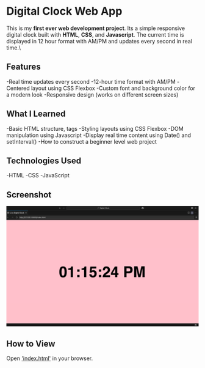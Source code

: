 # Digital Clock Web App
This is my **first ever web development project**. Its a simple responsive digital clock built with **HTML**, **CSS**, and **Javascript**. The current time is displayed in 12 hour format with AM/PM and updates every second in real time.\

## Features
-Real time updates every second
-12-hour time format with AM/PM
-Centered layout using CSS Flexbox
-Custom font and background color for a modern look
-Responsive design (works on different screen sizes)

## What I Learned
-Basic HTML structure, tags
-Styling layouts using CSS Flexbox
-DOM manipulation using Javascript
-Display real time content using Date() and setInterval()
-How to construct a beginner level web project

## Technologies Used
-HTML
-CSS
-JavaScript

## Screenshot
![screenshot of Digital Clock](Screenshot.digitalclock.png)


## How to View
Open ['index.html'](http://127.0.0.1:3000/index.html) in your browser.
